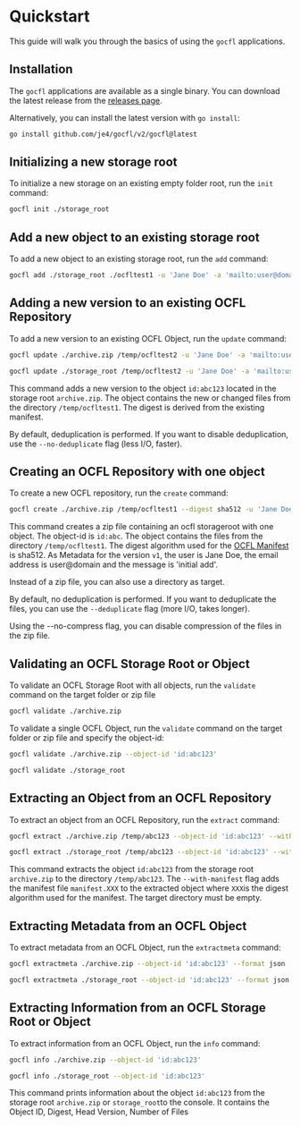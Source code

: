 
# Quickstart

This guide will walk you through the basics of
using the `gocfl` applications.

## Installation

The `gocfl` applications are available as a single
binary.  You can download the latest release from
the [releases page](https://github.com/je4/gocfl/releases/latest).

Alternatively, you can install the latest version with `go install`:

```bash
go install github.com/je4/gocfl/v2/gocfl@latest
```

## Initializing a new storage root

To initialize a new storage on an existing empty folder root, run the `init` command:

```bash
gocfl init ./storage_root
```

## Add a new object to an existing storage root

To add a new object to an existing storage root, run the `add` command:

```bash
gocfl add ./storage_root ./ocfltest1 -u 'Jane Doe' -a 'mailto:user@domain' -m 'initial add' --object-id 'id:abc123'
```

## Adding a new version to an existing OCFL Repository

To add a new version to an existing OCFL Object, run the `update` command:

```bash
gocfl update ./archive.zip /temp/ocfltest2 -u 'Jane Doe' -a 'mailto:user@domain' -m 'some new data' --object-id 'id:abc123'
```

```bash
gocfl update ./storage_root /temp/ocfltest2 -u 'Jane Doe' -a 'mailto:user@domain' -m 'some new data' --object-id 'id:abc123'
```

This command adds a new version to the object `id:abc123` located in the storage root `archive.zip`.
The object contains the new or changed files from the directory `/temp/ocfltest1`.
The digest is derived from the existing manifest.

By default, deduplication is performed. If you want to disable deduplication, use
the `--no-deduplicate` flag (less I/O, faster).


## Creating an OCFL Repository with one object

To create a new OCFL repository, run the `create` command:

```bash
gocfl create ./archive.zip /temp/ocfltest1 --digest sha512 -u 'Jane Doe' -a 'mailto:user@domain' -m 'initial add' --object-id 'id:abc123'
```
This command creates a zip file containing an ocfl storageroot with one object.
The object-id is `id:abc`. The object contains the files from the directory `/temp/ocfltest1`. 
The digest algorithm used for the [OCFL Manifest](https://ocfl.io/1.1/spec/#manifest) is sha512.
As Metadata for the version `v1`, the user is Jane Doe, the email address is user@domain and the message is 'initial add'.

Instead of a zip file, you can also use a directory as target.

By default, no deduplication is performed. If you want to deduplicate the files, 
you can use the `--deduplicate` flag (more I/O, takes longer).

Using the --no-compress flag, you can disable compression of the files in the zip file.


## Validating an OCFL Storage Root or Object

To validate an OCFL Storage Root with all objects, run the `validate` 
command on the target folder or zip file

```bash
gocfl validate ./archive.zip
```

To validate a single OCFL Object, run the `validate` command on the
target folder or zip file and specify the object-id:

```bash
gocfl validate ./archive.zip --object-id 'id:abc123'
```

```bash
gocfl validate ./storage_root
```

## Extracting an Object from an OCFL Repository

To extract an object from an OCFL Repository, run the `extract` command:

```bash
gocfl extract ./archive.zip /temp/abc123 --object-id 'id:abc123' --with-manifest
```

```bash
gocfl extract ./storage_root /temp/abc123 --object-id 'id:abc123' --with-manifest
```

This command extracts the object `id:abc123` from the storage root `archive.zip` to the directory `/temp/abc123`.
The `--with-manifest` flag adds the manifest file `manifest.XXX` to the extracted object 
where `XXX`is the digest algorithm used for the manifest. The target directory must be empty.

## Extracting Metadata from an OCFL Object

To extract metadata from an OCFL Object, run the `extractmeta` command:

```bash
gocfl extractmeta ./archive.zip --object-id 'id:abc123' --format json --output /temp/abc123.json
```

```bash
gocfl extractmeta ./storage_root --object-id 'id:abc123' --format json --output /temp/abc123.json
```

## Extracting Information from an OCFL Storage Root or Object

To extract information from an OCFL Object, run the `info` command:

```bash
gocfl info ./archive.zip --object-id 'id:abc123' 
```

```bash
gocfl info ./storage_root --object-id 'id:abc123' 
```

This command prints information about the object `id:abc123` from the storage root `archive.zip` or 
`storage_root`to the console.
It contains the Object ID, Digest, Head Version, Number of Files
